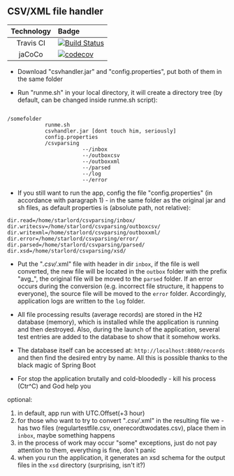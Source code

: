 ## CSV/XML file handler

|Technology|Badge|
|:---------:|:----|
|Travis CI|[![Build Status](https://travis-ci.org/vvoloshin/severgroup.svg?branch=master)](https://travis-ci.org/vvoloshin/severgroup)|
|jaCoCo|[![codecov](https://codecov.io/gh/vvoloshin/severgroup/branch/master/graph/badge.svg)](https://codecov.io/gh/vvoloshin/severgroup)|




- Download "csvhandler.jar" and "config.properties", put both of them in the same folder

- Run "runme.sh" in your local directory, it will create a directory tree (by default, can be changed inside runme.sh script):
```$xslt

/somefolder
            runme.sh
            csvhandler.jar [dont touch him, seriously]
            config.properties
            /csvparsing
                        --/inbox
                        --/outboxcsv
                        --/outboxxml
                        --/parsed
                        --/log
                        --/error
```
- If you still want to run the app, config the file "config.properties" (in accordance with paragraph 1) - in the same folder as the original jar and
 sh files, as default properties is (absolute path, not relative):

```$xslt
dir.read=/home/starlord/csvparsing/inbox/
dir.writecsv=/home/starlord/csvparsing/outboxcsv/
dir.writexml=/home/starlord/csvparsing/outboxxml/
dir.error=/home/starlord/csvparsing/error/
dir.parsed=/home/starlord/csvparsing/parsed/
dir.xsd=/home/starlord/csvparsing/xsd/
``` 

- Put the "*.csv/*.xml" file with header in dir ``inbox``, if the file is well converted, 
the new file will be located in the ``outbox`` folder with the prefix "avg_", 
the original file will be moved to the ``parsed`` folder. 
If an error occurs during the conversion (e.g. incorrect file structure, it happens to everyone), 
the source file will be moved to the ``error`` folder. 
Accordingly, application logs are written to the ``log`` folder.

- All file processing results (average records) are stored in the H2 database (memory), which is installed while 
the application is running and then destroyed. Also, during the launch of the application, several test entries are
 added to the database to show that it somehow works.

- The database itself can be accessed at: ``http://localhost:8080/records``
 and then find the desired entry by name. All this is possible thanks to the black magic of Spring Boot

- For stop the application brutally and cold-bloodedly - kill his process (Ctr^C) and God help you

optional:
1. in default, app run with UTC.Offset(+3 hour)
2. for those who want to try to convert "*.csv/*.xml" in the resulting file we - has two files (regulartestfile.csv,
onerecordtwodates.csv), place them in ``inbox``, maybe something happens
3. in the process of work may occur "some" exceptions, 
just do not pay attention to them, everything is fine, don`t panic
4. when you run the application, it generates an xsd schema for the output files in the ``xsd`` directory 
(surprising, isn't it?)




         
        